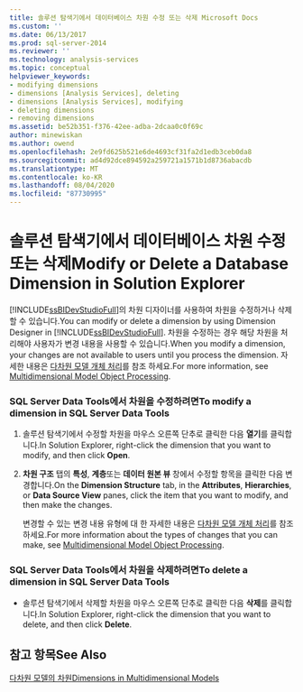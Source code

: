 ```yaml
---
title: 솔루션 탐색기에서 데이터베이스 차원 수정 또는 삭제 Microsoft Docs
ms.custom: ''
ms.date: 06/13/2017
ms.prod: sql-server-2014
ms.reviewer: ''
ms.technology: analysis-services
ms.topic: conceptual
helpviewer_keywords:
- modifying dimensions
- dimensions [Analysis Services], deleting
- dimensions [Analysis Services], modifying
- deleting dimensions
- removing dimensions
ms.assetid: be52b351-f376-42ee-adba-2dcaa0c0f69c
author: minewiskan
ms.author: owend
ms.openlocfilehash: 2e9fd625b521e6de4693cf31fa2d1edb3ceb0da8
ms.sourcegitcommit: ad4d92dce894592a259721a1571b1d8736abacdb
ms.translationtype: MT
ms.contentlocale: ko-KR
ms.lasthandoff: 08/04/2020
ms.locfileid: "87730995"
---
```

# <a name="modify-or-delete-a-database-dimension-in-solution-explorer"></a><span data-ttu-id="03ce5-102">솔루션 탐색기에서 데이터베이스 차원 수정 또는 삭제</span><span class="sxs-lookup"><span data-stu-id="03ce5-102">Modify or Delete a Database Dimension in Solution Explorer</span></span>
  <span data-ttu-id="03ce5-103">[!INCLUDE[ssBIDevStudioFull](../../includes/ssbidevstudiofull-md.md)]의 차원 디자이너를 사용하여 차원을 수정하거나 삭제할 수 있습니다.</span><span class="sxs-lookup"><span data-stu-id="03ce5-103">You can modify or delete a dimension by using Dimension Designer in [!INCLUDE[ssBIDevStudioFull](../../includes/ssbidevstudiofull-md.md)].</span></span> <span data-ttu-id="03ce5-104">차원을 수정하는 경우 해당 차원을 처리해야 사용자가 변경 내용을 사용할 수 있습니다.</span><span class="sxs-lookup"><span data-stu-id="03ce5-104">When you modify a dimension, your changes are not available to users until you process the dimension.</span></span> <span data-ttu-id="03ce5-105">자세한 내용은 [다차원 모델 개체 처리](processing-a-multidimensional-model-analysis-services.md)를 참조 하세요.</span><span class="sxs-lookup"><span data-stu-id="03ce5-105">For more information, see [Multidimensional Model Object Processing](processing-a-multidimensional-model-analysis-services.md).</span></span>  
  
### <a name="to-modify-a-dimension-in-sql-server-data-tools"></a><span data-ttu-id="03ce5-106">SQL Server Data Tools에서 차원을 수정하려면</span><span class="sxs-lookup"><span data-stu-id="03ce5-106">To modify a dimension in SQL Server Data Tools</span></span>  
  
1.  <span data-ttu-id="03ce5-107">솔루션 탐색기에서 수정할 차원을 마우스 오른쪽 단추로 클릭한 다음 **열기**를 클릭합니다.</span><span class="sxs-lookup"><span data-stu-id="03ce5-107">In Solution Explorer, right-click the dimension that you want to modify, and then click **Open**.</span></span>  
  
2.  <span data-ttu-id="03ce5-108">**차원 구조** 탭의 **특성**, **계층**또는 **데이터 원본 뷰** 창에서 수정할 항목을 클릭한 다음 변경합니다.</span><span class="sxs-lookup"><span data-stu-id="03ce5-108">On the **Dimension Structure** tab, in the **Attributes**, **Hierarchies**, or **Data Source View** panes, click the item that you want to modify, and then make the changes.</span></span>  
  
     <span data-ttu-id="03ce5-109">변경할 수 있는 변경 내용 유형에 대 한 자세한 내용은 [다차원 모델 개체 처리](processing-a-multidimensional-model-analysis-services.md)를 참조 하세요.</span><span class="sxs-lookup"><span data-stu-id="03ce5-109">For more information about the types of changes that you can make, see [Multidimensional Model Object Processing](processing-a-multidimensional-model-analysis-services.md).</span></span>  
  
### <a name="to-delete-a-dimension-in-sql-server-data-tools"></a><span data-ttu-id="03ce5-110">SQL Server Data Tools에서 차원을 삭제하려면</span><span class="sxs-lookup"><span data-stu-id="03ce5-110">To delete a dimension in SQL Server Data Tools</span></span>  
  
-   <span data-ttu-id="03ce5-111">솔루션 탐색기에서 삭제할 차원을 마우스 오른쪽 단추로 클릭한 다음 **삭제**를 클릭합니다.</span><span class="sxs-lookup"><span data-stu-id="03ce5-111">In Solution Explorer, right-click the dimension that you want to delete, and then click **Delete**.</span></span>  
  
## <a name="see-also"></a><span data-ttu-id="03ce5-112">참고 항목</span><span class="sxs-lookup"><span data-stu-id="03ce5-112">See Also</span></span>  
 [<span data-ttu-id="03ce5-113">다차원 모델의 차원</span><span class="sxs-lookup"><span data-stu-id="03ce5-113">Dimensions in Multidimensional Models</span></span>](dimensions-in-multidimensional-models.md)  
  
  
